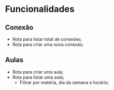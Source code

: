 # Funcionalidades


## Conexão 

- Rota para listar total de conexões;
- Rota para criar uma nova conexão; 

## Aulas

- Rota para criar uma aula;
- Rota para listar uma aula;
    - Filtrar por matéria, dia da semana e horário; 